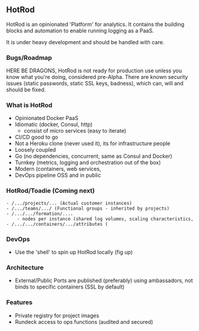 ## HotRod

HotRod is an opinionated 'Platform' for analytics. It contains the building blocks and automation to enable running logging as a PaaS. 

It is under heavy development and should be handled with care.

### Bugs/Roadmap

HERE BE DRAGONS, HotRod is not ready for production use unless you know what you're doing, considered pre-Alpha. There are known security issues (static passwords, static SSL keys, badness), which can, will and should be fixed.
   
### What is HotRod

- Opinionated Docker PaaS
- Idiomatic (docker, Consul, http)
  - consist of micro services (easy to iterate)
- CI/CD good to go
- Not a Heroku clone (never used it), its for infrastructure people
- Loosely coupled
- Go  (no dependencies, concurrent, same as Consul and Docker)    
- Turnkey (metrics, logging and orchestration out of the box)
- Modern (containers, web services, 
- DevOps pipeline OSS and in public

### HotRod/Toadie (Coming next)

    - /.../projects/... (Actual customer instances)
    - /.../teams/.../ (Functional groups - inherited by projects)
    - /.../.../formation/....
        - nodes per instance (shared log volumes, scaling characteristics, 
    - /.../.../containers/.../attributes (
 
### DevOps

- Use the 'shell' to spin up HotRod locally (fig up)

### Architecture

- External/Public Ports are published (preferably) using ambassadors, not binds to specific containers (SSL by default)

### Features

- Private registry for project images
- Rundeck access to ops functions (audited and secured)

